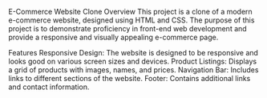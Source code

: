 E-Commerce Website Clone
Overview
This project is a clone of a modern e-commerce website, designed using HTML and CSS. The purpose of this project is to demonstrate proficiency in front-end web development and provide a responsive and visually appealing e-commerce page.

Features
Responsive Design: The website is designed to be responsive and looks good on various screen sizes and devices.
Product Listings: Displays a grid of products with images, names, and prices.
Navigation Bar: Includes links to different sections of the website.
Footer: Contains additional links and contact information.
